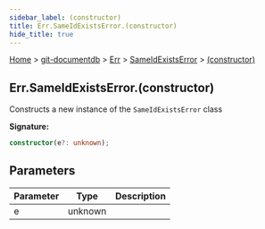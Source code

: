 ```yaml
---
sidebar_label: (constructor)
title: Err.SameIdExistsError.(constructor)
hide_title: true
---
```


[Home](./index.md) &gt; [git-documentdb](./git-documentdb.md) &gt; [Err](./git-documentdb.err.md) &gt; [SameIdExistsError](./git-documentdb.err.sameidexistserror.md) &gt; [(constructor)](./git-documentdb.err.sameidexistserror._constructor_.md)

## Err.SameIdExistsError.(constructor)

Constructs a new instance of the `SameIdExistsError` class

<b>Signature:</b>

```typescript
constructor(e?: unknown);
```

## Parameters

|  Parameter | Type | Description |
|  --- | --- | --- |
|  e | unknown |  |

